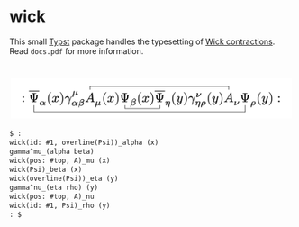 # wick

This small [Typst](https://typst.app/) package handles the typesetting of [Wick contractions](https://en.wikipedia.org/wiki/Wick%27s_theorem). Read `docs.pdf` for more information. 

<div style="text-align: center; margin-top: 40px; margin-bottom: 15px;">
<img src="images/example.png" width="500" alt="Example"/>
</div>

```typ
$ :
wick(id: #1, overline(Psi))_alpha (x)
gamma^mu_(alpha beta) 
wick(pos: #top, A)_mu (x) 
wick(Psi)_beta (x)
wick(overline(Psi))_eta (y)
gamma^nu_(eta rho) (y)
wick(pos: #top, A)_nu 
wick(id: #1, Psi)_rho (y)
: $
```